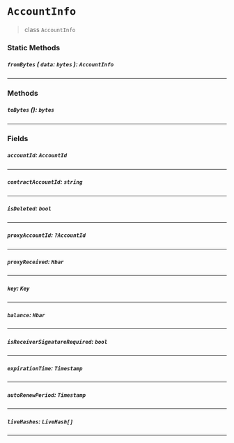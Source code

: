 # `AccountInfo`

> class `AccountInfo`

### Static Methods

##### `fromBytes` ( `data`: `bytes` ): `AccountInfo`

---

### Methods

##### `toBytes` (): `bytes`

---

### Fields

##### `accountId`: `AccountId`

---

##### `contractAccountId`: `string`

---

##### `isDeleted`: `bool`

---

##### `proxyAccountId`: `?AccountId`

---

##### `proxyReceived`: `Hbar`

---

##### `key`: `Key`

---

##### `balance`: `Hbar`

---

##### `isReceiverSignatureRequired`: `bool`

---

##### `expirationTime`: `Timestamp`

---

##### `autoRenewPeriod`: `Timestamp`

---

##### `liveHashes`: `LiveHash[]`

---
